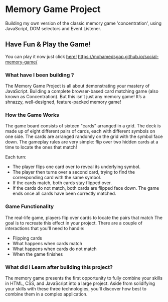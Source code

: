 # Memory Game Project
Building my own version of the classic memory game 'concentration', using JavaScript, DOM selectors and Event Listener.

## Have Fun & Play the Game!

You can play it now just click [here!](https://mohamedsgap.github.io/social-memory-game/)
https://mohamedsgap.github.io/social-memory-game/

### What have I been building ?
The Memory Game Project is all about demonstrating your mastery of JavaScript. Building a complete browser-based card matching game (also known as Concentration). But this isn’t just any memory game! It’s a shnazzy, well-designed, feature-packed memory game!


### How the Game Works
The game board consists of sixteen "cards" arranged in a grid. The deck is made up of eight different pairs of cards, each with different symbols on one side. The cards are arranged randomly on the grid with the symbol face down. The gameplay rules are very simple: flip over two hidden cards at a time to locate the ones that match!

Each turn:

* The player flips one card over to reveal its underlying symbol.
* The player then turns over a second card, trying to find the corresponding card with the same symbol.
* If the cards match, both cards stay flipped over.
* If the cards do not match, both cards are flipped face down.
The game ends once all cards have been correctly matched.

### Game Functionality

The real-life game, players flip over cards to locate the pairs that match The goal is to recreate this effect in your project. There are a couple of interactions that you'll need to handle:

* Flipping cards
* What happens when cards match
* What happens when cards do not match
* When the game finishes

### What did I Learn after building this project?
The memory game presents the first opportunity to fully combine your skills in HTML, CSS, and JavaScript into a large project. Aside from solidifying your skills with these three technologies, you'll discover how best to combine them in a complex application.


